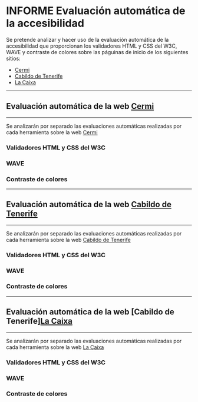 
# INFORME Evaluación automática de la accesibilidad

Se pretende analizar y hacer uso de la evaluación automática de la accesibilidad que proporcionan los validadores HTML y CSS del W3C, WAVE y contraste de colores sobre las páguinas de inicio de los siguientes sitios:

- [Cermi]("https://www.cermi.es")
- [Cabildo de Tenerife]("https://www.tenerife.es/portalcabtfe/es/")
- [La Caixa]("https://www.caixabank.es/index_es.html")

***
## Evaluación automática de la web [Cermi]("https://www.cermi.es")
***

Se analizarán por separado las evaluaciones automáticas realizadas por cada herramienta sobre la web [Cermi]("https://www.cermi.es")

### Validadores HTML y CSS del W3C

### WAVE

### Contraste de colores












***
## Evaluación automática de la web [Cabildo de Tenerife]("https://www.tenerife.es/portalcabtfe/es/")
***

Se analizarán por separado las evaluaciones automáticas realizadas por cada herramienta sobre la web [Cabildo de Tenerife]("https://www.tenerife.es/portalcabtfe/es/")

### Validadores HTML y CSS del W3C

### WAVE

### Contraste de colores












***
## Evaluación automática de la web [Cabildo de Tenerife][La Caixa]("https://www.caixabank.es/index_es.html")

***

Se analizarán por separado las evaluaciones automáticas realizadas por cada herramienta sobre la web [La Caixa]("https://www.caixabank.es/index_es.html")

### Validadores HTML y CSS del W3C

### WAVE

### Contraste de colores